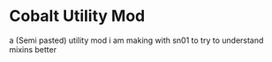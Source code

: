 # Cobalt Utility Mod
a (Semi pasted) utility mod i am making with sn01 to try to understand mixins better
